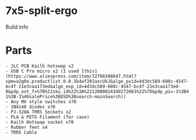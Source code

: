 # 7x5-split-ergo
Build info 

# Parts
    - JLC PCB Kailh hotswap x2
    - USB C Pro micro x2 (I used [this](https://www.aliexpress.com/item/32768308647.html?spm=a2g0o.productlist.0.0.5b4af202azcUkJ&algo_pvid=4d3dc589-608c-4547-bc4f-21e3caa173ed&algo_exp_id=4d3dc589-608c-4547-bc4f-21e3caa173ed-8&pdp_ext_f=%7B%22sku_id%22%3A%2212000024349272663%22%7D&pdp_pi=-1%3B4.72%3B-1%3B-1%40salePrice%3BUSD%3Bsearch-mainSearch))
    - Any MX style switches x70
    - 1N4148 diodes x70
    - PJ-320A TRRS Sockets x2
    - PLA & PETG Filament (for case)
    - Kailh Hotswap socket x70
    - Rubber feet x4
    - TRRS Cable
